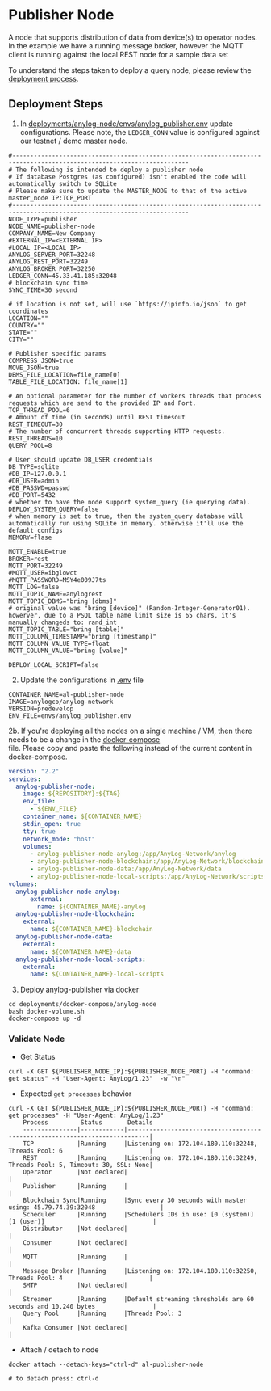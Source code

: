 # Publisher Node
A node that supports distribution of data from device(s) to operator nodes. In the example we have a running 
message broker, however the MQTT client is running against the local REST node for a sample data set  

To understand the steps taken to deploy a query node, please review the [deployment process](publisher_node_deployment_process.md). 

## Deployment Steps
1. In [deployments/anylog-node/envs/anylog_publisher.env](https://github.com/AnyLog-co/deployments/blob/master/docker-compose/anylog-node/envs/anylog_publisher.env) 
update configurations. Please note, the `LEDGER_CONN` value is configured against our testnet / demo master node.  
```dotenv
#-----------------------------------------------------------------------------------------------------------------------
# The following is intended to deploy a publisher node
# If database Postgres (as configured) isn't enabled the code will automatically switch to SQLite
# Please make sure to update the MASTER_NODE to that of the active master_node IP:TCP_PORT
#-----------------------------------------------------------------------------------------------------------------------
NODE_TYPE=publisher
NODE_NAME=publisher-node
COMPANY_NAME=New Company
#EXTERNAL_IP=<EXTERNAL IP>
#LOCAL_IP=<LOCAL IP>
ANYLOG_SERVER_PORT=32248
ANYLOG_REST_PORT=32249
ANYLOG_BROKER_PORT=32250
LEDGER_CONN=45.33.41.185:32048
# blockchain sync time
SYNC_TIME=30 second

# if location is not set, will use `https://ipinfo.io/json` to get coordinates
LOCATION=""
COUNTRY=""
STATE=""
CITY=""

# Publisher specific params 
COMPRESS_JSON=true 
MOVE_JSON=true
DBMS_FILE_LOCATION=file_name[0]
TABLE_FILE_LOCATION: file_name[1]

# An optional parameter for the number of workers threads that process requests which are send to the provided IP and Port.
TCP_THREAD_POOL=6
# Amount of time (in seconds) until REST timesout
REST_TIMEOUT=30
# The number of concurrent threads supporting HTTP requests.
REST_THREADS=10
QUERY_POOL=8

# User should update DB_USER credentials
DB_TYPE=sqlite
#DB_IP=127.0.0.1
#DB_USER=admin
#DB_PASSWD=passwd
#DB_PORT=5432
# whether to have the node support system_query (ie querying data).
DEPLOY_SYSTEM_QUERY=false
# when memory is set to true, then the system_query database will automatically run using SQLite in memory. otherwise it'll use the default configs
MEMORY=flase

MQTT_ENABLE=true
BROKER=rest
MQTT_PORT=32249
#MQTT_USER=ibglowct
#MQTT_PASSWORD=MSY4e009J7ts
MQTT_LOG=false
MQTT_TOPIC_NAME=anylogrest
MQTT_TOPIC_DBMS="bring [dbms]" 
# original value was "bring [device]" (Random-Integer-Generator01). howerver, due to a PSQL table name limit size is 65 chars, it's manually changeds to: rand_int 
MQTT_TOPIC_TABLE="bring [table]" 
MQTT_COLUMN_TIMESTAMP="bring [timestamp]" 
MQTT_COLUMN_VALUE_TYPE=float
MQTT_COLUMN_VALUE="bring [value]"

DEPLOY_LOCAL_SCRIPT=false
```

2. Update the configurations in [.env](https://github.com/AnyLog-co/deployments/blob/master/docker-compose/anylog-node/.env) file
```dotenv
CONTAINER_NAME=al-publisher-node
IMAGE=anylogco/anylog-network
VERSION=predevelop
ENV_FILE=envs/anylog_publisher.env
```
2b. If you're deploying all the nodes on a single machine / VM, then there needs to be a change in the [docker-compose](https://github.com/AnyLog-co/deployments/blob/master/docker-compose/anylog-node/docker-compose.yml)      
file. Please copy and paste the following instead of the current content in docker-compose. 
```yaml
version: "2.2"
services:
  anylog-publisher-node:
    image: ${REPOSITORY}:${TAG}
    env_file:
      - ${ENV_FILE}
    container_name: ${CONTAINER_NAME}
    stdin_open: true
    tty: true
    network_mode: "host" 
    volumes:
      - anylog-publisher-node-anylog:/app/AnyLog-Network/anylog
      - anylog-publisher-node-blockchain:/app/AnyLog-Network/blockchain
      - anylog-publisher-node-data:/app/AnyLog-Network/data
      - anylog-publisher-node-local-scripts:/app/AnyLog-Network/scripts
volumes:
  anylog-publisher-node-anylog:
      external:
        name: ${CONTAINER_NAME}-anylog
  anylog-publisher-node-blockchain:
    external:
      name: ${CONTAINER_NAME}-blockchain
  anylog-publisher-node-data:
    external:
      name: ${CONTAINER_NAME}-data
  anylog-publisher-node-local-scripts:
    external:
      name: ${CONTAINER_NAME}-local-scripts
```

3. Deploy anylog-publisher via docker 
```shell
cd deployments/docker-compose/anylog-node
bash docker-volume.sh 
docker-compose up -d 
```


### Validate Node 
* Get Status
```shell
curl -X GET ${PUBLISHER_NODE_IP}:${PUBLISHER_NODE_PORT} -H "command: get status" -H "User-Agent: AnyLog/1.23"  -w "\n"
```
* Expected `get processes` behavior
```shell
curl -X GET ${PUBLISHER_NODE_IP}:${PUBLISHER_NODE_PORT} -H "command: get processes" -H "User-Agent: AnyLog/1.23" 
    Process         Status       Details                                                                      
    ---------------|------------|----------------------------------------------------------------------------|
    TCP            |Running     |Listening on: 172.104.180.110:32248, Threads Pool: 6                        |
    REST           |Running     |Listening on: 172.104.180.110:32249, Threads Pool: 5, Timeout: 30, SSL: None|
    Operator       |Not declared|                                                                            |
    Publisher      |Running     |                                                                            |
    Blockchain Sync|Running     |Sync every 30 seconds with master using: 45.79.74.39:32048                  |
    Scheduler      |Running     |Schedulers IDs in use: [0 (system)] [1 (user)]                              |
    Distributor    |Not declared|                                                                            |
    Consumer       |Not declared|                                                                            |
    MQTT           |Running     |                                                                            |
    Message Broker |Running     |Listening on: 172.104.180.110:32250, Threads Pool: 4                        |
    SMTP           |Not declared|                                                                            |
    Streamer       |Running     |Default streaming thresholds are 60 seconds and 10,240 bytes                |
    Query Pool     |Running     |Threads Pool: 3                                                             |
    Kafka Consumer |Not declared|                                                                            |
```

* Attach / detach to node 
```shell
docker attach --detach-keys="ctrl-d" al-publisher-node

# to detach press: ctrl-d
```
